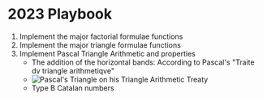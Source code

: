 # 2023 Playbook

1. Implement the major factorial formulae functions
2. Implement the major triangle formulae functions
3. Implement Pascal Triangle Arithmetic and properties
   * The addition of the horizontal bands: According to Pascal's "Traite dv triangle arithmetiqve"
   * ![Pascal's Triangle on his Triangle Arithmetic Treaty](pascal_triangle.png "Pascal's Triangle")
   * Type B Catalan numbers
